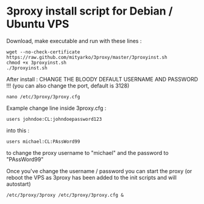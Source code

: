 3proxy install script for Debian / Ubuntu VPS
======================================================

Download, make executable and run with these lines :

    wget --no-check-certificate https://raw.github.com/mityarko/3proxy/master/3proxyinst.sh
    chmod +x 3proxyinst.sh
    ./3proxyinst.sh

After install : CHANGE THE BLOODY DEFAULT USERNAME AND PASSWORD !!! (you can also change the port, default is 3128)

    nano /etc/3proxy/3proxy.cfg
    
Example change line inside 3proxy.cfg :
    
    users johndoe:CL:johndoepassword123
    
into this :

    users michael:CL:PAssWord99
    
to change the proxy username to "michael" and the password to "PAssWord99"
    
Once you've change the username / password you can start the proxy (or reboot the VPS as 3proxy has been added to the init scripts and will autostart)

    /etc/3proxy/3proxy /etc/3proxy/3proxy.cfg &

